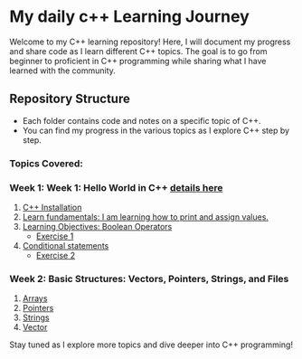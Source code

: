# My daily c++ Learning Journey

Welcome to my C++ learning repository! Here, I will document my progress and share code as I learn different C++ topics. The goal is to go from beginner to proficient in C++ programming while sharing what I have learned with the community.

## Repository Structure
- Each folder contains code and notes on a specific topic of C++.
- You can find my progress in the various topics as I explore C++ step by step.

### Topics Covered:
### Week 1: Week 1: Hello World in C++ [details here](https://github.com/Jalilnkh/my-daily-cplusplus-learning-journey/tree/main/Week%201%3A%20Hello%20World%20in%20C%2B%2B)
1. [C++ Installation](https://github.com/Jalilnkh/my-daily-cplusplus-learning-journey/wiki/Using-C---on-Linux-in-VS-Code)
2. [Learn fundamentals: I am learning how to print and assign values. ](https://github.com/Jalilnkh/my-daily-cplusplus-learning-journey/blob/main/Week%201%3A%20Hello%20World%20in%20C%2B%2B/exercise_1.cpp)
3. [Learning Objectives: Boolean Operators](https://github.com/Jalilnkh/my-daily-cplusplus-learning-journey/blob/main/Week%201%3A%20Hello%20World%20in%20C%2B%2B/boolean_operators.cpp)
    - [Exercise 1](https://github.com/Jalilnkh/my-daily-cplusplus-learning-journey/blob/main/Week%201%3A%20Hello%20World%20in%20C%2B%2B/exercise_1.cpp)
4. [Conditional statements ](https://github.com/Jalilnkh/my-daily-cplusplus-learning-journey/blob/main/Week%201%3A%20Hello%20World%20in%20C%2B%2B/conditionals.cpp)
   - [Exercise 2](https://github.com/Jalilnkh/my-daily-cplusplus-learning-journey/blob/main/Week%201%3A%20Hello%20World%20in%20C%2B%2B/exersice_2.cpp)

### Week 2: Basic Structures: Vectors, Pointers, Strings, and Files
1. [Arrays](https://github.com/Jalilnkh/my-daily-cplusplus-learning-journey/blob/main/Week%202%3A%20Basic%20Structures%3A%20Vectors%2C%20Pointers%2C%20Strings%2C%20and%20Files/array.cpp)
2. [Pointers](https://github.com/Jalilnkh/my-daily-cplusplus-learning-journey/blob/main/Week%202%3A%20Basic%20Structures%3A%20Vectors%2C%20Pointers%2C%20Strings%2C%20and%20Files/pointer.cpp)
3. [Strings](https://github.com/Jalilnkh/my-daily-cplusplus-learning-journey/blob/main/Week%202%3A%20Basic%20Structures%3A%20Vectors%2C%20Pointers%2C%20Strings%2C%20and%20Files/strings.cpp)
4. [Vector](https://github.com/Jalilnkh/my-daily-cplusplus-learning-journey/blob/main/Week%202%3A%20Basic%20Structures%3A%20Vectors%2C%20Pointers%2C%20Strings%2C%20and%20Files/vector.cpp)

Stay tuned as I explore more topics and dive deeper into C++ programming!
